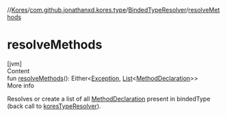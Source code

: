 //[Kores](../../index.md)/[com.github.jonathanxd.kores.type](../index.md)/[BindedTypeResolver](index.md)/[resolveMethods](resolve-methods.md)



# resolveMethods  
[jvm]  
Content  
fun [resolveMethods](resolve-methods.md)(): Either<[Exception](https://kotlinlang.org/api/latest/jvm/stdlib/kotlin/-exception/index.html), [List](https://kotlinlang.org/api/latest/jvm/stdlib/kotlin.collections/-list/index.html)<[MethodDeclaration](../../com.github.jonathanxd.kores.base/-method-declaration/index.md)>>  
More info  


Resolves or create a list of all [MethodDeclaration](../../com.github.jonathanxd.kores.base/-method-declaration/index.md) present in bindedType (back call to [koresTypeResolver](kores-type-resolver.md)).

  



